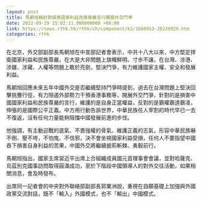 ```yaml
---
layout: post
title: 馬朝旭稱針對損害國家利益民族尊嚴言行開展外交鬥爭
date: 2022-09-29 15:02:11.000000000 +08:00
link: https://news.rthk.hk/rthk/ch/component/k2/1668953-20220929.htm
categories: rthk
---
```


在北京，外交部副部長馬朝旭在中宣部記者會表示，中共十八大以來，中方堅定捍衛國家利益和民族尊嚴，在大是大非問題上旗幟鮮明、寸步不讓，在台灣、涉港、涉疆、涉藏、人權等問題上敢於亮劍，堅決鬥爭，有力維護國家主權、安全和發展利益。

馬朝旭回應未來五年中國外交是否繼續堅持鬥爭時提到，過去在台灣問題上堅決回擊挑釁行徑，有力阻遏外部勢力干預香港事務等，開展外交鬥爭，針對的是損害中國國家利益和民族尊嚴的言行，維護的是自身正當權益，反對的是霸權霸道霸凌，伸張的是國際公平正義。中方用行動告訴世界，中華民族任人宰割的時代早已一去不復返，沒有任何力量能夠阻擋中國發展前進的步伐。

他強調，有主動迎戰的底氣、不畏強權的骨氣、維護正義的志氣，形容中華民族嚇不倒、壓不垮，不怕鬼、不信邪，決不會坐視國家利益受損，任何人不要指望中國吞下損害自身利益的苦果，中國外交將繼續披荊斬棘、勇毅前行。

馬朝旭指出，國家主席習近平出席上合組織成員國元首理事會會議，並對哈薩克、烏茲別克國事訪問取得圓滿成功，至於下階段中國領導人的對外交往活動，如果相關消息，會及時發布。

出席同一記者會的中央對外聯絡部副部長郭業洲說，重視在自願基礎上加強與外國政黨交流對話，既不「輸入」外國模式，也不「輸出」中國模式。
